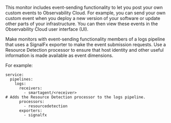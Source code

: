 This monitor includes event-sending functionality to let you post your own custom events to Observability Cloud. For example, you can send your own custom event when you deploy a new version of your software or update other parts of your infrastructure. You can then view these events in the Observability Cloud user interface (UI).

Make monitors with event-sending functionality members of a logs pipeline that uses a SignalFx exporter to make the event submission requests. Use a Resource Detection processor to ensure that host identity and other useful information is made available as event dimensions.

For example:

```
service:
  pipelines:
    logs:
      receivers:
        - smartagent/<receiver>
# Adds the Resource Detection processor to the logs pipeline.        
      processors:
        - resourcedetection
      exporters:
        - signalfx
```
